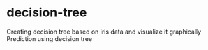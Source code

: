 # decision-tree
Creating decision tree based on iris data and visualize it graphically
Prediction using decision tree 

